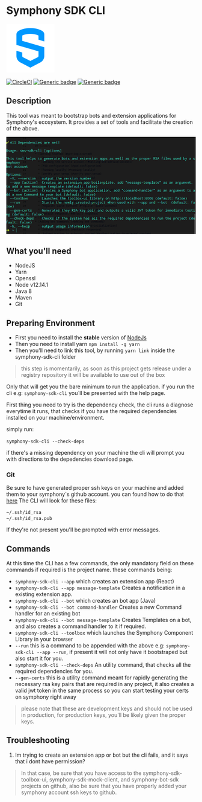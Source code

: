 # Symphony SDK CLI

![Alt text](src/assets/logo-symphony.png?raw=true "Mock client architecture")

[![CircleCI](https://circleci.com/gh/SymphonyPlatformSolutions/symphony-sdk-cli.svg?style=shield&circle-token=f85a6240aca3c3dca3599620bf3688a458b389c8)](https://circleci.com/gh/SymphonyPlatformSolutions/symphony-sdk-cli/tree/develop)
[![Generic badge](https://img.shields.io/badge/Node-v12.14.1-blue.svg)](https://www.oracle.com/technetwork/java/javase/documentation/index.html)
[![Generic badge](https://img.shields.io/badge/Npm-6.13.4-blue.svg)](https://www.oracle.com/technetwork/java/javase/documentation/index.html)

## Description

This tool was meant to bootstrap bots and extension applications for Symphony's ecosystem. It provides a set of tools 
and facilitate the creation of the above.

![Alt text](src/assets/cli-sample.png?raw=true "Mock client architecture")


## What you'll need
* NodeJS
* Yarn
* Openssl
* Node v12.14.1
* Java 8
* Maven
* Git

## Preparing Environment

- First you need to install the **stable** version of [NodeJs](https://nodejs.org/en/) 
- Then you need to install yarn ```npm install -g yarn```
- Then you'll need to link this tool, by running ```yarn link``` inside the symphony-sdk-cli folder
> this step is momentarily, as soon as this project gets release under a registry repository
>it will be available to use out of the box


Only that will get you the bare minimum to run the application. if you run the cli e.g: ```symphony-sdk-cli```
you`ll be presented with the help page.

First thing you need to try is the dependency check, the cli runs a diagnose
everytime it runs, that checks if you have the required dependencies installed on your machine/environment.

simply run:

```symphony-sdk-cli --check-deps```

if there's a missing dependency on your machine the cli will prompt you with
directions to the depedencies download page.

### Git
Be sure to have generated proper ssh keys on your machine and added them to your 
symphony`s github account. you can found how to do that
[here](https://help.github.com/en/github/authenticating-to-github/adding-a-new-ssh-key-to-your-github-account)
The CLI will look for these files:
```
~/.ssh/id_rsa
~/.ssh/id_rsa.pub
```

If they're not present you'll be prompted with error messages.

## Commands

At this time the CLI has a few commands, the only mandatory field on these commands
if required is the project name. these commands being:
* ```symphony-sdk-cli --app``` which creates an extension app (React)
* ```symphony-sdk-cli --app message-template``` Creates a notification in a existing extension app.
* ```symphony-sdk-cli --bot``` which creates an bot app (Java)
* ```symphony-sdk-cli --bot command-handler``` Creates a new Command handler for an existing bot
* ```symphony-sdk-cli --bot message-template``` Creates Templates on a bot, and also creates a command handler to it if required.
* ```symphony-sdk-cli --toolbox``` which launches the Symphony Component Library in your browser
* ```--run``` this is a command to be appended with the above e.g: ```symphony-sdk-cli --app --run```,
if present it will not only have it bootstraped but also start it for you.
* ```symphony-sdk-cli --check-deps``` An utility command, that checks all the required dependencies for you.
* ```--gen-certs``` this is a utility command meant for rapidly generating the necessary
rsa key pairs that are required in any project, it also creates a valid jwt token in the same process
so you can start testing your certs on symphony right away
> please note that these are development keys and should not be used in production, for production keys, you'll be likely
>given the proper keys.


## Troubleshooting

1. Im trying to create an extension app or bot but the cli fails, and it says that i dont have permission?
> In that case, be sure that you have access to the symphony-sdk-toolbox-ui, symphony-sdk-mock-client, and symphony-bot-sdk projects
>on github, also be sure that you have properly added your symphony account ssh keys to github.
